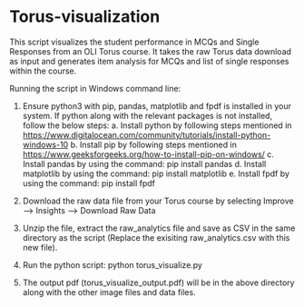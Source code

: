 # Torus-visualization

This script visualizes the student performance in MCQs and Single Responses from an OLI Torus course. It takes the raw Torus data download as input and generates item analysis for MCQs and list of single responses within the course.

Running the script in Windows command line: 
1. Ensure python3 with pip, pandas, matplotlib and fpdf is installed in your system. If python along with the relevant packages is not installed, follow the below steps: 
a. Install python by following steps mentioned in https://www.digitalocean.com/community/tutorials/install-python-windows-10 
b. Install pip by following steps mentioned in https://www.geeksforgeeks.org/how-to-install-pip-on-windows/ 
c. Install pandas by using the command: pip install pandas
d. Install matplotlib by using the command: pip install matplotlib
e. Install fpdf by using the command: pip install fpdf

2. Download the raw data file from your Torus course by selecting Improve --> Insights --> Download Raw Data

3. Unzip the file, extract the raw_analytics file and save as CSV in the same directory as the script (Replace the exisiting raw_analytics.csv with this new file). 

4. Run the python script: python torus_visualize.py 

5. The output pdf (torus_visualize_output.pdf) will be in the above directory along with the other image files and data files. 


